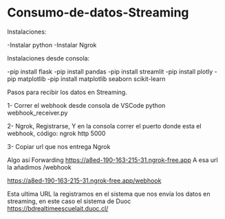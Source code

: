 # Consumo-de-datos-Streaming

Instalaciones:

-Instalar python
-Instalar Ngrok

Instalaciones desde consola:

-pip install flask
-pip install pandas
-pip install streamlit
-pip install plotly 
-pip matplotlib 
-pip install matplotlib seaborn scikit-learn


Pasos para recibir los datos en Streaming.


1- Correr el webhook desde consola de VSCode
python webhook_receiver.py  

2-  Ngrok, Registrarse, Y en la consola correr el puerto donde esta el webhook, código:
ngrok http 5000 

3- Copiar url que nos entrega Ngrok

Algo así 
Forwarding                    https://a8ed-190-163-215-31.ngrok-free.app 
A esa url la añadimos /webhook

https://a8ed-190-163-215-31.ngrok-free.app/webhook

Esta ultima URL la registramos en el sistema que nos envía los datos en streaming, en este caso el sistema de Duoc
https://bdrealtimeescuelait.duoc.cl/
